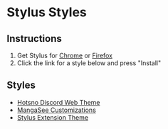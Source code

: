 # Stylus Styles

## Instructions
1) Get Stylus for [Chrome](https://chrome.google.com/webstore/detail/stylus/clngdbkpkpeebahjckkjfobafhncgmne) or [Firefox](https://addons.mozilla.org/en-US/firefox/addon/styl-us/)
2) Click the link for a style below and press "Install"

## Styles
- [Hotsno Discord Web Theme](https://github.com/hotsno/stylus-styles/raw/main/hotsno-discord-web-theme.user.css)
- [MangaSee Customizations](https://github.com/hotsno/stylus-styles/raw/main/mangasee-customizations.user.css)
- [Stylus Extension Theme](https://raw.githubusercontent.com/33kk/uso-archive/flomaster/data/usercss/146675.user.css)
